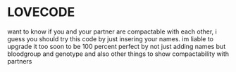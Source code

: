 # LOVECODE
want to know if you and your partner are compactable with each other, i guess you should try this code by just insering your names. im liable to upgrade it too soon to be 100 percent 
perfect by not just adding names but bloodgroup and genotype and also other things to show compactability with partners
